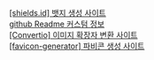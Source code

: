 [[shields.id] 뱃지 생성 사이트](https://shields.io) </br>
[github Readme 커스텀 정보](https://github.com/anuraghazra/github-readme-stats/blob/master/docs/readme_kr.md) </br>
[[Convertio] 이미지 확장자 변환 사이트](https://convertio.co/kr/)</br>
[[favicon-generator] 파비콘 생성 사이트](https://www.favicon-generator.org) </br>
